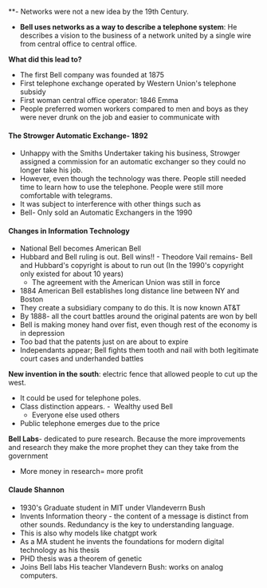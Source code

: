 **- Networks were not a new idea by the 19th Century. 
- **Bell uses networks as a way to describe a telephone system**: He describes a vision to the business of a network united by a single wire from central office to central office. 

**What did this lead to?**
- The first Bell company was founded at 1875
- First telephone exchange operated by Western Union's telephone subsidy
- First woman central office operator: 1846 Emma
- People preferred women workers compared to men and boys as they were never drunk on the job and easier to communicate with

#### The Strowger Automatic Exchange- 1892
- Unhappy with the Smiths Undertaker taking his business, Strowger assigned a commission for an automatic exchanger so they could no longer take his job.
- However, even though the technology was there. People still needed time to learn how to use the telephone. People were still more comfortable with telegrams.
- It was subject to interference with other things such as 
- Bell- Only sold an Automatic Exchangers in the 1990

#### Changes in Information Technology
- National Bell becomes American Bell
- Hubbard and Bell ruling is out. Bell wins!!
		- Theodore Vail remains- Bell and Hubbard's copyright is about to run out (In the 1990's copyright only existed for about 10 years)
	- The agreement with the American Union was still in force
- 1884 American Bell establishes long distance line between NY and Boston
- They create a subsidiary company to do this. It is now known AT&T
- By 1888- all the court battles around the original patents are won by bell
- Bell is making money hand over fist, even though rest of the economy is in depression
- Too bad that the patents just on are about to expire
- Independants appear; Bell fights them tooth and nail with both legitimate court cases and underhanded battles

**New invention in the south**: electric fence that allowed people to cut up the west. 
- It could be used for telephone poles.
- Class distinction appears.
	-  Wealthy used Bell
	- Everyone else used others
- Public telephone emerges due to the price

**Bell Labs**- dedicated to pure research. Because the more improvements and research they make the more prophet they can they take from the government
- More money in research= more profit

#### **Claude Shannon**
- 1930's Graduate student in MIT under Vlandeverrn Bush
- Invents Information theory - the content of a message is distinct from other sounds. Redundancy is the key to understanding language. 
- This is also why models like chatgpt work
- As a MA student he invents the foundations for modern digital technology as his thesis
- PHD thesis was a theorem of genetic 
- Joins Bell labs
His teacher Vlandevern Bush: works on analog computers.
